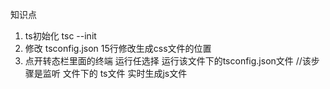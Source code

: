 知识点
1. ts初始化 tsc --init 
2. 修改 tsconfig.json 15行修改生成css文件的位置
3. 点开转态栏里面的终端 运行任选择 运行该文件下的tsconfig.json文件 //该步骤是监听 文件下的 ts文件 实时生成js文件